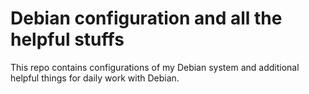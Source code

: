 # Debian configuration and all the helpful stuffs
This repo contains configurations of my Debian system and additional helpful things for daily work with Debian.
